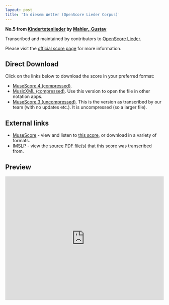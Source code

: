 ```yaml
---
layout: post
title: 'In diesem Wetter (OpenScore Lieder Corpus)'
---
```


__No.5 from [Kindertotenlieder](https://fourscoreandmore.org/openscore/lieder/Mahler%2C_Gustav/Kindertotenlieder/) by [Mahler,_Gustav](https://fourscoreandmore.org/openscore/lieder/Mahler%2C_Gustav)__

Transcribed and maintained by contributors to [OpenScore Lieder].

Please visit the [official score page] for more information.

[official score page]: https://musescore.com/openscore-lieder-corpus/scores/5052823
[OpenScore Lieder]: https://musescore.com/openscore-lieder-corpus

## Direct Download

Click on the links below to download the score in your preferred format:
- [MuseScore 4 (compressed)](https://fourscoreandmore.org/openscore/lieder/Mahler%2C_Gustav/Kindertotenlieder/5_In_diesem_Wetter.mscz).
- [MusicXML (compressed)](https://fourscoreandmore.org/openscore/lieder/Mahler%2C_Gustav/Kindertotenlieder/5_In_diesem_Wetter.mxl). Use this version to open the file in other notation apps.
- [MuseScore 3 (uncompressed)](https://raw.githubusercontent.com/OpenScore/Lieder/refs/heads/main/scores/Mahler%2C_Gustav/Kindertotenlieder/5_In_diesem_Wetter/lc5052823.mscx). This is the version as transcribed by our team (with no updates etc.). It is uncompressed (so a larger file).

## External links

- [MuseScore] - view and listen to [this score][MuseScore], or download in a variety of formats.
- [IMSLP] - view the [source PDF file(s)][IMSLP] that this score was transcribed from.

[MuseScore]: https://musescore.com/score/5052823
[IMSLP]: https://imslp.org/wiki/Special:ReverseLookup/37187

## Preview

<iframe width="100%" height="394" src="https://musescore.com/openscore-lieder-corpus/scores/5052823/embed" frameborder="0" allowfullscreen allow="autoplay; fullscreen"></iframe>

